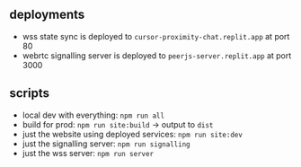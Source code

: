 ## deployments

- wss state sync is deployed to `cursor-proximity-chat.replit.app` at port 80
- webrtc signalling server is deployed to `peerjs-server.replit.app` at port 3000

## scripts

- local dev with everything: `npm run all`
- build for prod: `npm run site:build` -> output to `dist`
- just the website using deployed services: `npm run site:dev`
- just the signalling server: `npm run signalling`
- just the wss server: `npm run server`
